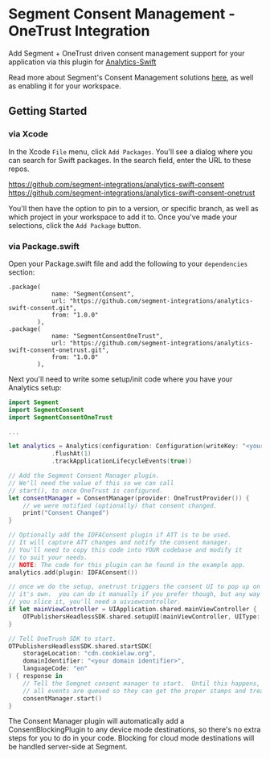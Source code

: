 # Segment Consent Management - OneTrust Integration

Add Segment + OneTrust driven consent management support for your application via this plugin for [Analytics-Swift](https://github.com/segmentio/analytics-swift) 

Read more about Segment's Consent Management solutions [here](https://segment.com/docs/privacy/configure-consent-management/), as well as enabling it for your workspace.

## Getting Started

### via Xcode
In the Xcode `File` menu, click `Add Packages`.  You'll see a dialog where you can search for Swift packages.  In the search field, enter the URL to these repos.

https://github.com/segment-integrations/analytics-swift-consent
https://github.com/segment-integrations/analytics-swift-consent-onetrust

You'll then have the option to pin to a version, or specific branch, as well as which project in your workspace to add it to.  Once you've made your selections, click the `Add Package` button.  

### via Package.swift

Open your Package.swift file and add the following to your `dependencies` section:

```
.package(
            name: "SegmentConsent",
            url: "https://github.com/segment-integrations/analytics-swift-consent.git",
            from: "1.0.0"
        ),
.package(
            name: "SegmentConsentOneTrust",
            url: "https://github.com/segment-integrations/analytics-swift-consent-onetrust.git",
            from: "1.0.0"
        ),
```

Next you'll need to write some setup/init code where you have your
Analytics setup:

```swift
import Segment
import SegmentConsent
import SegmentConsentOneTrust

...

let analytics = Analytics(configuration: Configuration(writeKey: "<your write key>")
            .flushAt(1)
            .trackApplicationLifecycleEvents(true))

// Add the Segment Consent Manager plugin.
// We'll need the value of this so we can call
// start(), to once OneTrust is configured.
let consentManager = ConsentManager(provider: OneTrustProvider()) {
    // we were notified (optionally) that consent changed.
    print("Consent Changed")
}

// Optionally add the IDFAConsent plugin if ATT is to be used.
// It will capture ATT changes and notify the consent manager.
// You'll need to copy this code into YOUR codebase and modify it
// to suit your needs.
// NOTE: The code for this plugin can be found in the example app.
analytics.add(plugin: IDFAConsent())

// once we do the setup, onetrust triggers the consent UI to pop up on
// it's own.  you can do it manually if you prefer though, but any way
// you slice it, you'll need a uiviewcontroller.
if let mainViewController = UIApplication.shared.mainViewController {
    OTPublishersHeadlessSDK.shared.setupUI(mainViewController, UIType: .preferenceCenter)
}

// Tell OneTrush SDK to start.
OTPublishersHeadlessSDK.shared.startSDK(
    storageLocation: "cdn.cookielaw.org",
    domainIdentifier: "<your domain identifier>",
    languageCode: "en"
) { response in
    // Tell the Semgnet consent manager to start.  Until this happens,
    // all events are queued so they can get the proper stamps and treatment.
    consentManager.start()
}

```

The Consent Manager plugin will automatically add a ConsentBlockingPlugin to any device mode destinations, so there's no extra steps for you to do in your code. Blocking for cloud mode destinations will be handled server-side at Segment.

